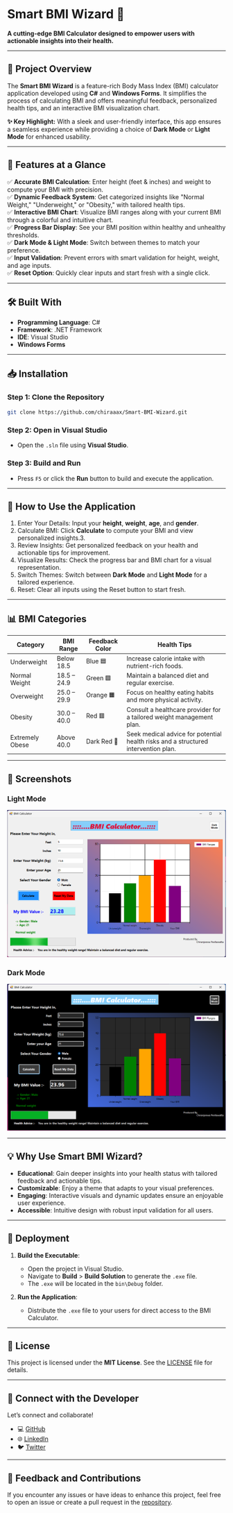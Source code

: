 
# **Smart BMI Wizard** 🎯  
**A cutting-edge BMI Calculator designed to empower users with actionable insights into their health.**

---

## **🤖 Project Overview**

The **Smart BMI Wizard** is a feature-rich Body Mass Index (BMI) calculator application developed using **C#** and **Windows Forms**. It simplifies the process of calculating BMI and offers meaningful feedback, personalized health tips, and an interactive BMI visualization chart.  

**✨ Key Highlight:** With a sleek and user-friendly interface, this app ensures a seamless experience while providing a choice of **Dark Mode** or **Light Mode** for enhanced usability.

---

## **🌟 Features at a Glance**

✅ **Accurate BMI Calculation**: Enter height (feet & inches) and weight to compute your BMI with precision.  
✅ **Dynamic Feedback System**: Get categorized insights like "Normal Weight," "Underweight," or "Obesity," with tailored health tips.  
✅ **Interactive BMI Chart**: Visualize BMI ranges along with your current BMI through a colorful and intuitive chart.  
✅ **Progress Bar Display**: See your BMI position within healthy and unhealthy thresholds.  
✅ **Dark Mode & Light Mode**: Switch between themes to match your preference.  
✅ **Input Validation**: Prevent errors with smart validation for height, weight, and age inputs.  
✅ **Reset Option**: Quickly clear inputs and start fresh with a single click.

---

## **🛠️ Built With**

- **Programming Language**: C#  
- **Framework**: .NET Framework  
- **IDE**: Visual Studio
- **Windows Forms**

---

## **📥 Installation**

### **Step 1: Clone the Repository**
```bash
git clone https://github.com/chiraaax/Smart-BMI-Wizard.git
```

### **Step 2: Open in Visual Studio**
- Open the `.sln` file using **Visual Studio**.

### **Step 3: Build and Run**
- Press `F5` or click the **Run** button to build and execute the application.

---

## **🔧 How to Use the Application**
1. Enter Your Details: Input your **height**, **weight**, **age**, and **gender**.  
2. Calculate BMI: Click **Calculate** to compute your BMI and view personalized insights.3. 
3. Review Insights: Get personalized feedback on your health and actionable tips for improvement.
4. Visualize Results: Check the progress bar and BMI chart for a visual representation.
5. Switch Themes: Switch between **Dark Mode** and **Light Mode** for a tailored experience.
6. Reset: Clear all inputs using the Reset button to start fresh.


---

## **📊 BMI Categories**

| **Category**        | **BMI Range**        | **Feedback Color**    | **Health Tips**                                                                       |
|---------------------|----------------------|-----------------------|---------------------------------------------------------------------------------------|
| Underweight         | Below 18.5           | Blue 🟦              | Increase calorie intake with nutrient-rich foods.                                     |
| Normal Weight       | 18.5 – 24.9          | Green 🟩             | Maintain a balanced diet and regular exercise.                                        |
| Overweight          | 25.0 – 29.9          | Orange 🟧            | Focus on healthy eating habits and more physical activity.                            |
| Obesity             | 30.0 – 40.0          | Red 🟥               | Consult a healthcare provider for a tailored weight management plan.                  |
| Extremely Obese     | Above 40.0           | Dark Red 🔴          | Seek medical advice for potential health risks and a structured intervention plan.    |

---

## **🎨 Screenshots**

### **Light Mode**
![Light Mode Screenshot](https://github.com/chiraaax/Smart-BMI-Wizard/blob/main/Screenshots/Screenshot-Light.png?raw=true)

### **Dark Mode**
![Dark Mode Screenshot](https://github.com/chiraaax/Smart-BMI-Wizard/blob/main/Screenshots/Screenshot-Dark.png?raw=true)

---

## **💡 Why Use Smart BMI Wizard?**

- **Educational**: Gain deeper insights into your health status with tailored feedback and actionable tips.  
- **Customizable**: Enjoy a theme that adapts to your visual preferences.  
- **Engaging**: Interactive visuals and dynamic updates ensure an enjoyable user experience.  
- **Accessible**: Intuitive design with robust input validation for all users.  

---

## **👾 Deployment**

1. **Build the Executable**:
   - Open the project in Visual Studio.
   - Navigate to **Build** > **Build Solution** to generate the `.exe` file.
   - The `.exe` will be located in the `bin\Debug` folder.

2. **Run the Application**:
   - Distribute the `.exe` file to your users for direct access to the BMI Calculator.

---

## **📜 License**

This project is licensed under the **MIT License**. See the [LICENSE](LICENSE) file for details.

---

## **👤 Connect with the Developer**

Let’s connect and collaborate!  

- 💻 [GitHub](https://github.com/chiraaax)  
- 🌐 [LinkedIn](https://www.linkedin.com/in/chiranjeewa-lankeshwara-453866305/)  
- 🐦 [Twitter](https://x.com/DJ_RaaX)  

---

## **📧 Feedback and Contributions**

If you encounter any issues or have ideas to enhance this project, feel free to open an issue or create a pull request in the [repository](https://github.com/chiraaax/Smart-BMI-Wizard).
